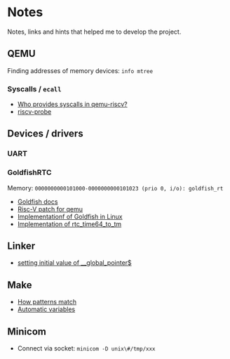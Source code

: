 # Notes

Notes, links and hints that helped me to develop the project.


## QEMU

Finding addresses of memory devices: `info mtree`

### Syscalls / `ecall`
- [Who provides syscalls in qemu-riscv?](https://stackoverflow.com/questions/52723900/who-provides-syscalls-in-qemu-riscv)
- [riscv-probe](https://github.com/michaeljclark/riscv-probe)

## Devices / drivers

### UART

### GoldfishRTC

Memory:
`0000000000101000-0000000000101023 (prio 0, i/o): goldfish_rt`

- [Goldfish docs](https://android.googlesource.com/platform/external/qemu/+/master/docs/GOLDFISH-VIRTUAL-HARDWARE.TXT)
- [Risc-V patch for qemu](https://lists.sr.ht/~philmd/qemu/patches/8697)
- [Implementationf of Goldfish in
Linux](https://github.com/torvalds/linux/blob/master/drivers/rtc/rtc-goldfish.c#L110)
- [Implementation of rtc_time64_to_tm](https://elixir.bootlin.com/linux/v6.12.6/source/drivers/rtc/lib.c#L142)

## Linker

- [setting initial value of __global_pointer$](https://gnu-mcu-eclipse.github.io/arch/riscv/programmer/#the-gp-global-pointer-register)

## Make

- [How patterns match](https://www.gnu.org/software/make/manual/html_node/Pattern-Match.html)
- [Automatic variables](https://www.gnu.org/software/make/manual/html_node/Automatic-Variables.html)

## Minicom

- Connect via socket: `minicom -D unix\#/tmp/xxx`


